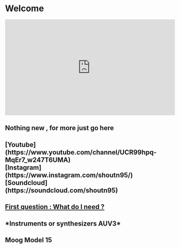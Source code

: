 <h1>Welcome</h1>
<iframe width="560" height="315" src="https://www.youtube.com/embed/e2H7bER9BXU" frameborder="0" allow="accelerometer; autoplay; encrypted-media; gyroscope; picture-in-picture" allowfullscreen></iframe>
<h2>Nothing new , for more just go here</h2>
<h2>[Youtube](https://www.youtube.com/channel/UCR99hpq-MqEr7_w247T6UMA)<br />[Instagram](https://www.instagram.com/shoutn95/)<br />[Soundcloud](https://soundcloud.com/shoutn95)<br />
<h2><u>First question  : What do I need ?</u></h2>
<h2>*Instruments or synthesizers AUV3*<h2>
<h2>Moog Model 15</h2>


